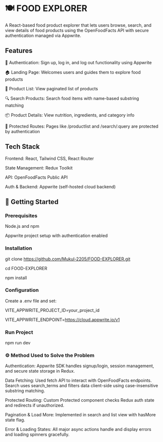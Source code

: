 # 🍽️ FOOD EXPLORER
A React-based food product explorer that lets users browse, search, and view details of food products using the OpenFoodFacts API with secure authentication managed via Appwrite.

## Features
🔐 Authentication: Sign up, log in, and log out functionality using Appwrite

🏠 Landing Page: Welcomes users and guides them to explore food products

🛒 Product List: View paginated list of products

🔍 Search Products: Search food items with name-based substring matching

📦 Product Details: View nutrition, ingredients, and category info

🧠 Protected Routes: Pages like /productlist and /search/:query are protected by authentication

## Tech Stack
Frontend: React, Tailwind CSS, React Router

State Management: Redux Toolkit

API: OpenFoodFacts Public API

Auth & Backend: Appwrite (self-hosted cloud backend)

## 🚀 Getting Started
### Prerequisites

Node.js and npm

Appwrite project setup with authentication enabled

### Installation
git clone https://github.com/Mukul-2205/FOOD-EXPLORER.git

cd FOOD-EXPLORER

npm install

### Configuration
Create a .env file and set:

VITE_APPWRITE_PROJECT_ID=your_project_id

VITE_APPWRITE_ENDPOINT=https://cloud.appwrite.io/v1

### Run Project
npm run dev

### ⚙️ Method Used to Solve the Problem

Authentication: Appwrite SDK handles signup/login, session management, and secure state storage in Redux.

Data Fetching: Used fetch API to interact with OpenFoodFacts endpoints. Search uses search_terms and filters data client-side using case-insensitive substring matching.

Protected Routing: Custom Protected component checks Redux auth state and redirects if unauthorized.

Pagination & Load More: Implemented in search and list view with hasMore state flag.

Error & Loading States: All major async actions handle and display errors and loading spinners gracefully.
